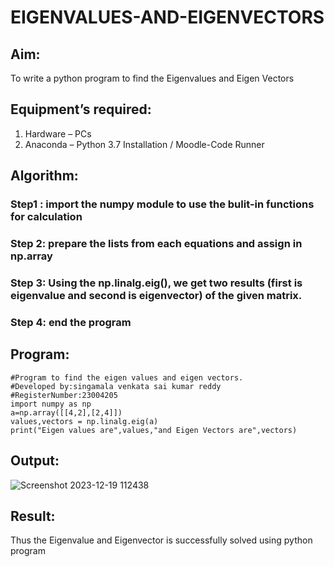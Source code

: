 # EIGENVALUES-AND-EIGENVECTORS
## Aim:
To write a python program to find the Eigenvalues and Eigen Vectors
## Equipment’s required:
1. 	Hardware – PCs
2. 	Anaconda – Python 3.7 Installation / Moodle-Code Runner
## Algorithm:
### Step1 : import the numpy module to use the bulit-in functions for calculation
### Step 2: prepare the lists from each equations and assign in np.array
### Step 3: Using the np.linalg.eig(),  we get two results (first is eigenvalue and second is eigenvector) of the given matrix.
### Step 4: end the program

## Program:
```
#Program to find the eigen values and eigen vectors.
#Developed by:singamala venkata sai kumar reddy 
#RegisterNumber:23004205
import numpy as np
a=np.array([[4,2],[2,4]])
values,vectors = np.linalg.eig(a)
print("Eigen values are",values,"and Eigen Vectors are",vectors)

```
## Output:

![Screenshot 2023-12-19 112438](https://github.com/23004205/EIGENVALUES-AND-EIGENVECTORS/assets/138971114/93acb1fa-0a65-4029-99bc-259fbfa48cf9)



## Result:
Thus the Eigenvalue and Eigenvector is successfully solved using python program

